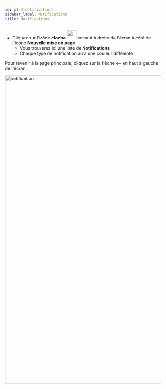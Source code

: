 ```yaml
---
id: p1-3-notifications
sidebar_label: Notifications
title: Notifications
---
```


- Cliquez sur l'icône **cloche** <img src="/assets/notification.png" width="30px" alt="" /> en haut à droite de l'écran à côté de l'icône **Nouvelle mise en page**
  - Vous trouverez ici une liste de **Notifications**
  - Chaque type de notification aura une couleur différente

Pour revenir à la page principale, cliquez sur la flèche <— en haut à gauche de l'écran.
<!-- <img src="/AutographaV2-1-0/notification1.png"  width="1000px" alt="notification" /> -->
<img src="/0.5.3/fr_notifications.png"  width="1000px" alt="notification" />